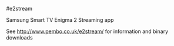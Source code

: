 #e2stream

Samsung Smart TV Enigma 2 Streaming app

See http://www.pembo.co.uk/e2stream/ for information and binary downloads

